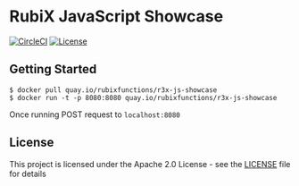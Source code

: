 # RubiX JavaScript Showcase

[![CircleCI](https://circleci.com/gh/rubixFunctions/r3x-js-showcase.svg?style=svg)](https://circleci.com/gh/rubixFunctions/r3x-js-showcase)
[![License](https://img.shields.io/badge/-Apache%202.0-blue.svg)](https://opensource.org/s/Apache-2.0)

## Getting Started
```
$ docker pull quay.io/rubixfunctions/r3x-js-showcase
$ docker run -t -p 8080:8080 quay.io/rubixfunctions/r3x-js-showcase
```
Once running POST request to `localhost:8080`

## License
This project is licensed under the Apache 2.0 License - see the [LICENSE](LICENSE) file for details